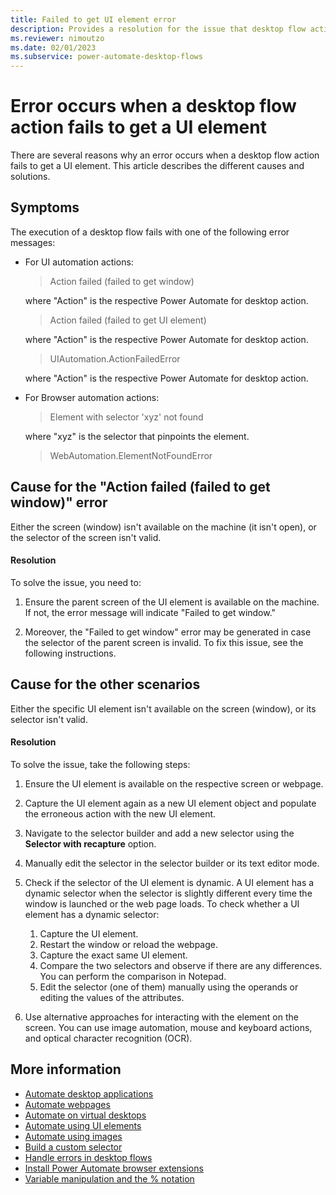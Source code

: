 ```yaml
---
title: Failed to get UI element error
description: Provides a resolution for the issue that desktop flow actions fail to get UI elements.
ms.reviewer: nimoutzo
ms.date: 02/01/2023
ms.subservice: power-automate-desktop-flows
---
```


# Error occurs when a desktop flow action fails to get a UI element

There are several reasons why an error occurs when a desktop flow action fails to get a UI element. This article describes the different causes and solutions.

## Symptoms

The execution of a desktop flow fails with one of the following error messages:

- For UI automation actions:

  > Action failed (failed to get window)

  where "Action" is the respective Power Automate for desktop action.

  > Action failed (failed to get UI element)

  where "Action" is the respective Power Automate for desktop action.

  > UIAutomation.ActionFailedError

  where "Action" is the respective Power Automate for desktop action.

- For Browser automation actions:

  > Element with selector 'xyz' not found
  
  where "xyz" is the selector that pinpoints the element.

  > WebAutomation.ElementNotFoundError

## Cause for the "Action failed (failed to get window)" error

Either the screen (window) isn't available on the machine (it isn't open), or the selector of the screen isn't valid.

#### Resolution

To solve the issue, you need to:

1. Ensure the parent screen of the UI element is available on the machine. If not, the error message will indicate "Failed to get window."

1. Moreover, the "Failed to get window" error may be generated in case the selector of the parent screen is invalid. To fix this issue, see the following instructions.

## Cause for the other scenarios

Either the specific UI element isn't available on the screen (window), or its selector isn't valid.

#### Resolution

To solve the issue, take the following steps:

1. Ensure the UI element is available on the respective screen or webpage.

1. Capture the UI element again as a new UI element object and populate the erroneous action with the new UI element.

1. Navigate to the selector builder and add a new selector using the **Selector with recapture** option.

1. Manually edit the selector in the selector builder or its text editor mode.

1. Check if the selector of the UI element is dynamic. A UI element has a dynamic selector when the selector is slightly different every time the window is launched or the web page loads. To check whether a UI element has a dynamic selector:

    1. Capture the UI element.
    1. Restart the window or reload the webpage.
    1. Capture the exact same UI element.
    1. Compare the two selectors and observe if there are any differences. You can perform the comparison in Notepad.
    1. Edit the selector (one of them) manually using the operands or editing the values of the attributes.

1. Use alternative approaches for interacting with the element on the screen. You can use image automation, mouse and keyboard actions, and optical character recognition (OCR).

## More information

- [Automate desktop applications](/power-automate/desktop-flows/desktop-automation)
- [Automate webpages](/power-automate/desktop-flows/automation-web)
- [Automate on virtual desktops](/power-automate/desktop-flows/virtual-desktops)
- [Automate using UI elements](/power-automate/desktop-flows/ui-elements)
- [Automate using images](/power-automate/desktop-flows/images)
- [Build a custom selector](/power-automate/desktop-flows/build-custom-selectors)
- [Handle errors in desktop flows](/power-automate/desktop-flows/errors)
- [Install Power Automate browser extensions](/power-automate/desktop-flows/install-browser-extensions)
- [Variable manipulation and the % notation](/power-automate/desktop-flows/variable-manipulation)
